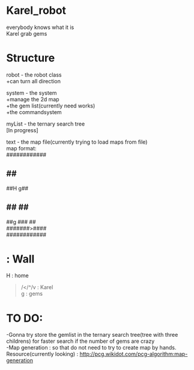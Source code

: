 Karel_robot
===========

everybody knows what it is<br />
Karel grab gems<br />

Structure
=========
robot - the robot class<br />
+can turn all direction<br />

system - the system<br />
+manage the 2d map<br />
+the gem list(currently need works)<br />
+the commandsystem<br />

myList - the ternary search tree<br />
[In progress]<br />

text - the map file(currently trying to load maps from file)<br />
map format:<br />
############ <br />
##        ## <br />
##H      g## <br />
##  ##    ## <br />
##g ###   ## <br />
#######>#### <br />
############ <br />

# : Wall <br />
H : home <br />
>/</^/v : Karel <br />
g : gems <br />

TO DO:<br />
======
-Gonna try store the gemlist in the ternary search tree(tree with three childrens) for faster search if the number of gems are crazy<br />
-Map generation : so that do not need to try to create map by hands. Resource(currently looking) : http://pcg.wikidot.com/pcg-algorithm:map-generation<br />

